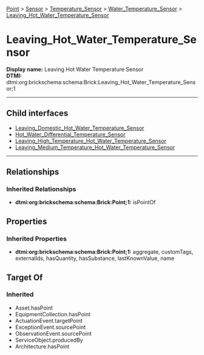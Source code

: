 [Point](../../../../Point.md) > [Sensor](../../../Sensor.md) > [Temperature_Sensor](../../Temperature_Sensor.md) > [Water_Temperature_Sensor](../Water_Temperature_Sensor.md) > [Leaving_Hot_Water_Temperature_Sensor](.)
# Leaving_Hot_Water_Temperature_Sensor

**Display name:** Leaving Hot Water Temperature Sensor<br />
**DTMI:** dtmi:org:brickschema:schema:Brick:Leaving_Hot_Water_Temperature_Sensor;1

---


## Child interfaces
* [Leaving_Domestic_Hot_Water_Temperature_Sensor](Leaving_Domestic_Hot_Water_Temperature_Sensor.md)
* [Hot_Water_Differential_Temperature_Sensor](Hot_Water_Differential_Temperature_Sensor.md)
* [Leaving_High_Temperature_Hot_Water_Temperature_Sensor](Leaving_High_Temperature_Hot_Water_Temperature_Sensor.md)
* [Leaving_Medium_Temperature_Hot_Water_Temperature_Sensor](Leaving_Medium_Temperature_Hot_Water_Temperature_Sensor.md)

---
## Relationships
### Inherited Relationships
* **dtmi:org:brickschema:schema:Brick:Point;1:** isPointOf
## Properties
### Inherited Properties
* **dtmi:org:brickschema:schema:Brick:Point;1:** aggregate, customTags, externalIds, hasQuantity, hasSubstance, lastKnownValue, name
## Target Of
### Inherited
* Asset.hasPoint
* EquipmentCollection.hasPoint
* ActuationEvent.targetPoint
* ExceptionEvent.sourcePoint
* ObservationEvent.sourcePoint
* ServiceObject.producedBy
* Architecture.hasPoint
